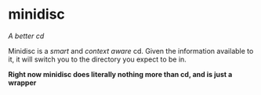 # minidisc

_A better cd_

Minidisc is a _smart_ and _context aware_ cd. Given the information available to it, it will switch you to the directory you expect to be in.

**Right now minidisc does literally nothing more than cd, and is just a wrapper**
